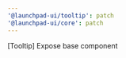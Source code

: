 ```yaml
---
'@launchpad-ui/tooltip': patch
'@launchpad-ui/core': patch
---
```


[Tooltip] Expose base component

